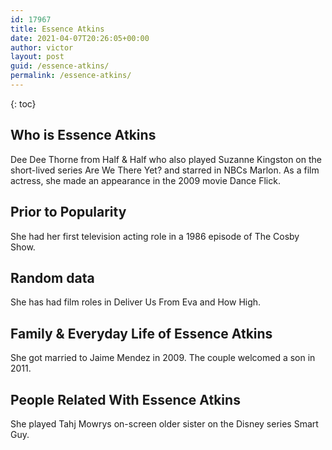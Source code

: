 ```yaml
---
id: 17967
title: Essence Atkins
date: 2021-04-07T20:26:05+00:00
author: victor
layout: post
guid: /essence-atkins/
permalink: /essence-atkins/
---
```



{: toc}


## Who is Essence Atkins



Dee Dee Thorne from Half & Half who also played Suzanne Kingston on the short-lived series Are We There Yet? and starred in NBCs Marlon. As a film actress, she made an appearance in the 2009 movie Dance Flick.

                
                
                
## Prior to Popularity



She had her first television acting role in a 1986 episode of The Cosby Show.

                
                
                
## Random data



She has had film roles in Deliver Us From Eva and How High.

                
                
                
## Family & Everyday Life of Essence Atkins



She got married to Jaime Mendez in 2009. The couple welcomed a son in 2011.

                
                
                
## People Related With Essence Atkins



She played Tahj Mowrys on-screen older sister on the Disney series Smart Guy.

                
              
            
          
          
          